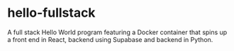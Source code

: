 # hello-fullstack
A full stack Hello World program featuring a Docker container that spins up a front end in React, backend using Supabase and backend in Python.
